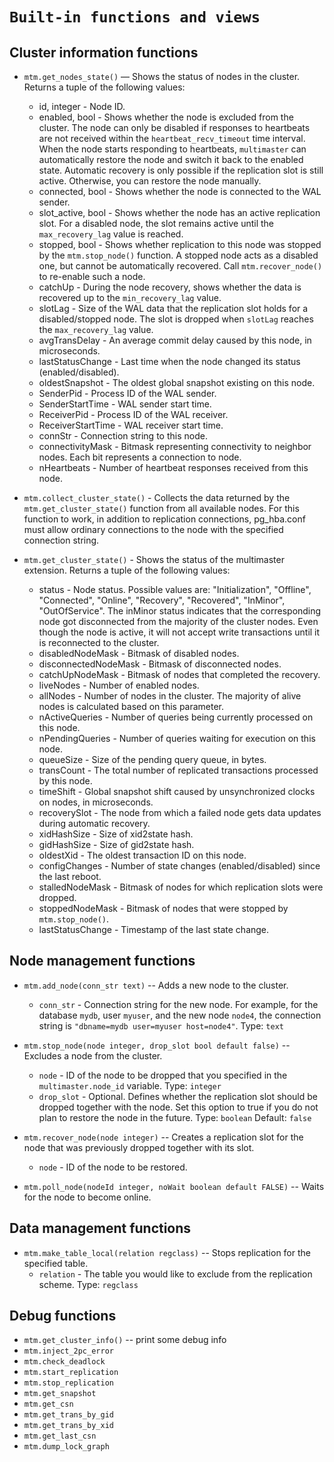 # `Built-in functions and views`

## Cluster information functions

* `mtm.get_nodes_state()` — Shows the status of nodes in the cluster. Returns a tuple of the following values:
    * id, integer - Node ID.
    * enabled, bool - Shows whether the node is excluded from the cluster. The node can only be disabled if responses to heartbeats are not received within the `heartbeat_recv_timeout` time interval. When the node starts responding to heartbeats, `multimaster` can automatically restore the node and switch it back to the enabled state. Automatic recovery is only possible if the replication slot is still active. Otherwise, you can restore the node manually.
    * connected, bool - Shows whether the node is connected to the WAL sender.
    * slot_active, bool - Shows whether the node has an active replication slot. For a disabled node, the slot remains active until the `max_recovery_lag` value is reached.
    * stopped, bool - Shows whether replication to this node was stopped by the `mtm.stop_node()` function. A stopped node acts as a disabled one, but cannot be automatically recovered. Call `mtm.recover_node()` to re-enable such a node.
    * catchUp - During the node recovery, shows whether the data is recovered up to the `min_recovery_lag` value.
    * slotLag - Size of the WAL data that the replication slot holds for a disabled/stopped node. The slot is dropped when `slotLag` reaches the `max_recovery_lag` value.
    * avgTransDelay - An average commit delay caused by this node, in microseconds.
    * lastStatusChange - Last time when the node changed its status (enabled/disabled).
    * oldestSnapshot - The oldest global snapshot existing on this node.
    * SenderPid - Process ID of the WAL sender.
    * SenderStartTime - WAL sender start time.
    * ReceiverPid - Process ID of the WAL receiver.
    * ReceiverStartTime - WAL receiver start time.
    * connStr - Connection string to this node.
    * connectivityMask - Bitmask representing connectivity to neighbor nodes. Each bit represents a connection to node.
    * nHeartbeats - Number of heartbeat responses received from this node.

* `mtm.collect_cluster_state()` - Collects the data returned by the `mtm.get_cluster_state()` function from all available nodes. For this function to work, in addition to replication connections, pg_hba.conf must allow ordinary connections to the node with the specified connection string.

* `mtm.get_cluster_state()` - Shows the status of the multimaster extension. Returns a tuple of the following values:
    * status - Node status. Possible values are: "Initialization", "Offline", "Connected", "Online", "Recovery", "Recovered", "InMinor", "OutOfService". The <literal>inMinor</literal> status indicates that the corresponding node got disconnected from the majority of the cluster nodes. Even though the node is active, it will not accept write transactions until it is reconnected to the cluster.
    * disabledNodeMask - Bitmask of disabled nodes.
    * disconnectedNodeMask - Bitmask of disconnected nodes.
    * catchUpNodeMask - Bitmask of nodes that completed the recovery.
    * liveNodes - Number of enabled nodes.
    * allNodes - Number of nodes in the cluster. The majority of alive nodes is calculated based on this parameter.
    * nActiveQueries - Number of queries being currently processed on this node.
    * nPendingQueries - Number of queries waiting for execution on this node.
    * queueSize - Size of the pending query queue, in bytes.
    * transCount - The total number of replicated transactions processed by this node.
    * timeShift - Global snapshot shift caused by unsynchronized clocks on nodes, in microseconds.
    * recoverySlot - The node from which a failed node gets data updates during automatic recovery.
    * xidHashSize - Size of xid2state hash.
    * gidHashSize - Size of gid2state hash.
    * oldestXid - The oldest transaction ID on this node.
    * configChanges - Number of state changes (enabled/disabled) since the last reboot.
    * stalledNodeMask - Bitmask of nodes for which replication slots were dropped.
    * stoppedNodeMask - Bitmask of nodes that were stopped by `mtm.stop_node()`.
    * lastStatusChange - Timestamp of the last state change.


## Node management functions

* `mtm.add_node(conn_str text)` -- Adds a new node to the cluster.
    * `conn_str` - Connection string for the new node. For example, for the database `mydb`, user `myuser`, and the new node `node4`, the connection string is `"dbname=mydb user=myuser host=node4"`. Type: `text`


* `mtm.stop_node(node integer, drop_slot bool default false)` -- Excludes a node from the cluster.
    * `node` - ID of the node to be dropped that you specified in the `multimaster.node_id` variable. Type: `integer`
    * `drop_slot` - Optional. Defines whether the replication slot should be dropped together with the node. Set this option to true if you do not plan to restore the node in the future. Type: `boolean` Default: `false`


* `mtm.recover_node(node integer)` -- Creates a replication slot for the node that was previously dropped together with its slot.
    * `node` - ID of the node to be restored. 


* `mtm.poll_node(nodeId integer, noWait boolean default FALSE)` -- Waits for the node to become online.


## Data management functions

* `mtm.make_table_local(relation regclass)` -- Stops replication for the specified table.
    * `relation` - The table you would like to exclude from the replication scheme. Type: `regclass`

## Debug functions

* `mtm.get_cluster_info()` -- print some debug info
* `mtm.inject_2pc_error`
* `mtm.check_deadlock`
* `mtm.start_replication`
* `mtm.stop_replication`
* `mtm.get_snapshot`
* `mtm.get_csn`
* `mtm.get_trans_by_gid`
* `mtm.get_trans_by_xid`
* `mtm.get_last_csn`
* `mtm.dump_lock_graph`
